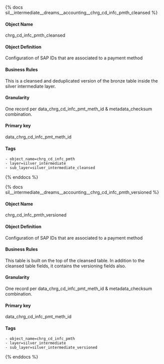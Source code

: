 {% docs sil__intermediate__dreams__accounting__chrg_cd_infc_pmth_cleansed %}

#### Object Name
chrg_cd_infc_pmth_cleansed

#### Object Definition
Configuration of SAP IDs that are associated to a payment method

#### Business Rules
This is a cleansed and deduplicated version of the bronze table inside the silver intermediate layer.

#### Granularity
One record per data_chrg_cd_infc_pmt_meth_id & metadata_checksum combination.

#### Primary key
data_chrg_cd_infc_pmt_meth_id

#### Tags
    - object_name=chrg_cd_infc_pmth
    - layer=silver_intermediate
    - sub_layer=silver_intermediate_cleansed

{% enddocs %}

{% docs sil__intermediate__dreams__accounting__chrg_cd_infc_pmth_versioned %}

#### Object Name
chrg_cd_infc_pmth_versioned

#### Object Definition
Configuration of SAP IDs that are associated to a payment method

#### Business Rules
This table is built on the top of the cleansed table. In addition to the cleansed table fields, it contains the versioning fields also.

#### Granularity
One record per data_chrg_cd_infc_pmt_meth_id & metadata_checksum combination.

#### Primary key
data_chrg_cd_infc_pmt_meth_id

#### Tags
    - object_name=chrg_cd_infc_pmth
    - layer=silver_intermediate
    - sub_layer=silver_intermediate_versioned

{% enddocs %}